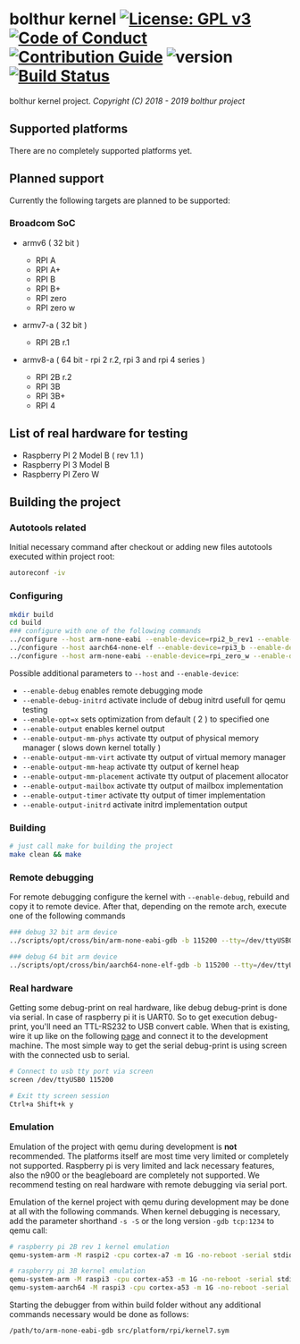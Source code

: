 # bolthur kernel [![License: GPL v3](https://img.shields.io/badge/License-GPLv3-blue.svg)](./LICENSE) [![Code of Conduct](https://img.shields.io/badge/%E2%9D%A4-code%20of%20conduct-blue.svg?style=flat)](./.github/CODE_OF_CONDUCT.md) [![Contribution Guide](https://img.shields.io/badge/contributions-welcome-brightgreen.svg?style=flat)](./.github/CONTRIBUTING.md) ![version](https://img.shields.io/badge/version-none-blue.svg?maxAge=2592000) [![Build Status](https://travis-ci.com/bolthur/kernel.svg?branch=develop)](https://travis-ci.com/bolthur/kernel)

bolthur kernel project.
_Copyright (C) 2018 - 2019 bolthur project_

## Supported platforms

There are no completely supported platforms yet.

## Planned support

Currently the following targets are planned to be supported:

### Broadcom SoC

* armv6 ( 32 bit )
  * RPI A
  * RPI A+
  * RPI B
  * RPI B+
  * RPI zero
  * RPI zero w

* armv7-a ( 32 bit )
  * RPI 2B r.1

* armv8-a ( 64 bit - rpi 2 r.2, rpi 3 and rpi 4 series )
  * RPI 2B r.2
  * RPI 3B
  * RPI 3B+
  * RPI 4

## List of real hardware for testing

* Raspberry PI 2 Model B ( rev 1.1 )
* Raspberry PI 3 Model B
* Raspberry PI Zero W

## Building the project

### Autotools related

Initial necessary command after checkout or adding new files autotools executed within project root:

```bash
autoreconf -iv
```

### Configuring

```bash
mkdir build
cd build
### configure with one of the following commands
../configure --host arm-none-eabi --enable-device=rpi2_b_rev1 --enable-debug --enable-output
../configure --host aarch64-none-elf --enable-device=rpi3_b --enable-debug --enable-output
../configure --host arm-none-eabi --enable-device=rpi_zero_w --enable-debug --enable-output
```

Possible additional parameters to `--host` and `--enable-device`:

* `--enable-debug` enables remote debugging mode
* `--enable-debug-initrd` activate include of debug initrd usefull for qemu testing
* `--enable-opt=x` sets optimization from default ( 2 ) to specified one
* `--enable-output` enables kernel output
* `--enable-output-mm-phys` activate tty output of physical memory manager ( slows down kernel totally )
* `--enable-output-mm-virt` activate tty output of virtual memory manager
* `--enable-output-mm-heap` activate tty output of kernel heap
* `--enable-output-mm-placement` activate tty output of placement allocator
* `--enable-output-mailbox` activate tty output of mailbox implementation
* `--enable-output-timer` activate tty output of timer implementation
* `--enable-output-initrd` activate initrd implementation output

### Building

```bash
# just call make for building the project
make clean && make
```

### Remote debugging

For remote debugging configure the kernel with `--enable-debug`, rebuild and copy it to remote device. After that, depending on the remote arch, execute one of the following commands

```bash
### debug 32 bit arm device
../scripts/opt/cross/bin/arm-none-eabi-gdb -b 115200 --tty=/dev/ttyUSB0 ./platform/rpi/kernel.zwerg ./platform/rpi/kernel.map

### debug 64 bit arm device
../scripts/opt/cross/bin/aarch64-none-elf-gdb -b 115200 --tty=/dev/ttyUSB0 ./platform/rpi/kernel.zwerg ./platform/rpi/kernel.map
```

### Real hardware

Getting some debug-print on real hardware, like debug debug-print is done via serial. In case of raspberry pi it is UART0. So to get execution debug-print, you'll need an TTL-RS232 to USB convert cable. When that is existing, wire it up like on the following [page](https://blog.christophersmart.com/2016/10/27/building-and-booting-upstream-linux-and-u-boot-for-raspberry-pi-23-arm-boards/) and connect it to the development machine. The most simple way to get the serial debug-print is using screen with the connected usb to serial.

```bash
# Connect to usb tty port via screen
screen /dev/ttyUSB0 115200

# Exit tty screen session
Ctrl+a Shift+k y
```

### Emulation

Emulation of the project with qemu during development is **not** recommended. The platforms itself are most time very limited or completely not supported. Raspberry pi is very limited and lack necessary features, also the n900 or the beagleboard are completely not supported. We recommend testing on real hardware with remote debugging via serial port.

Emulation of the kernel project with qemu during development may be done at all with the following commands. When kernel debugging is necessary, add the parameter shorthand `-s -S` or the long version `-gdb tcp:1234` to qemu call:

```bash
# raspberry pi 2B rev 1 kernel emulation
qemu-system-arm -M raspi2 -cpu cortex-a7 -m 1G -no-reboot -serial stdio -kernel ./src/platform/rpi/kernel.zwerg -initrd ../build-aux/platform/rpi/initrd.img -s -S

# raspberry pi 3B kernel emulation
qemu-system-arm -M raspi3 -cpu cortex-a53 -m 1G -no-reboot -serial stdio -kernel ./src/platform/rpi/kernel.zwerg -initrd ../build-aux/platform/rpi/initrd.img -s -S
qemu-system-aarch64 -M raspi3 -cpu cortex-a53 -m 1G -no-reboot -serial stdio -kernel ./src/platform/rpi/kernel.zwerg -initrd ../build-aux/platform/rpi/initrd.img -s -S
```

Starting the debugger from within build folder without any additional commands necessary would be done as follows:

```bash
/path/to/arm-none-eabi-gdb src/platform/rpi/kernel7.sym
```
